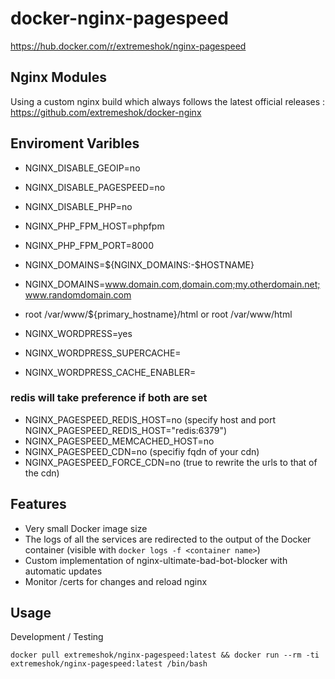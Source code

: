 # docker-nginx-pagespeed
https://hub.docker.com/r/extremeshok/nginx-pagespeed

## Nginx Modules
Using a custom nginx build which always follows the latest official releases : https://github.com/extremeshok/docker-nginx

## Enviroment Varibles

* NGINX_DISABLE_GEOIP=no
* NGINX_DISABLE_PAGESPEED=no
* NGINX_DISABLE_PHP=no

* NGINX_PHP_FPM_HOST=phpfpm
* NGINX_PHP_FPM_PORT=8000

* NGINX_DOMAINS=${NGINX_DOMAINS:-$HOSTNAME}

* NGINX_DOMAINS=www.domain.com,domain.com;my.otherdomain.net;www.randomdomain.com

* root /var/www/${primary_hostname}/html or root /var/www/html

* NGINX_WORDPRESS=yes
* NGINX_WORDPRESS_SUPERCACHE=
* NGINX_WORDPRESS_CACHE_ENABLER=


### redis will take preference if both are set
* NGINX_PAGESPEED_REDIS_HOST=no (specify host and port NGINX_PAGESPEED_REDIS_HOST="redis:6379")
* NGINX_PAGESPEED_MEMCACHED_HOST=no
* NGINX_PAGESPEED_CDN=no (specifiy fqdn of your cdn)
* NGINX_PAGESPEED_FORCE_CDN=no (true to rewrite the urls to that of the cdn)

## Features
* Very small Docker image size
* The logs of all the services are redirected to the output of the Docker container (visible with `docker logs -f <container name>`)
* Custom implementation of nginx-ultimate-bad-bot-blocker with automatic updates
* Monitor /certs for changes and reload nginx

## Usage
Development / Testing
```
docker pull extremeshok/nginx-pagespeed:latest && docker run --rm -ti extremeshok/nginx-pagespeed:latest /bin/bash
```
